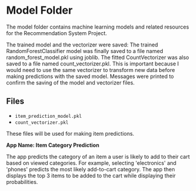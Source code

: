 # Model Folder

The model folder contains machine learning models and related resources for the Recommendation System Project.

The trained model and the vectorizer were saved: The trained RandomForestClassifier model was finally saved to a file named random_forest_model.pkl using joblib. The fitted CountVectorizer was also saved to a file named count_vectorizer.pkl. This is important because I would need to use the same vectorizer to transform new data before making predictions with the saved model. Messages were printed to confirm the saving of the model and vectorizer files.

## Files
- `item_prediction_model.pkl`
- `count_vectorizer.pkl`

These files will be used for making item predictions.

**App Name: Item Category Prediction**

The app predicts the category of an item a user is likely to add to their cart based on viewed categories. For example, selecting 'electronics' and 'phones' predicts the most likely add-to-cart category.
The app then displays the top 3 items to be added to the cart while displaying their probabilities.
